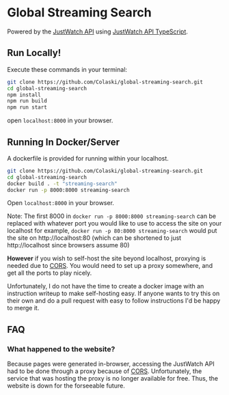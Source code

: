 # Global Streaming Search

Powered by the [JustWatch API](https://justwatch.com) using [JustWatch API TypeScript](https://github.com/Colaski/JustWatchAPITypeScript).

## Run Locally!

Execute these commands in your terminal:

```bash
git clone https://github.com/Colaski/global-streaming-search.git
cd global-streaming-search
npm install
npm run build
npm run start
```
open `localhost:8000` in your browser.

## Running In Docker/Server

A dockerfile is provided for running within your localhost.

```sh
git clone https://github.com/Colaski/global-streaming-search.git
cd global-streaming-search
docker build . -t "streaming-search"
docker run -p 8000:8000 streaming-search 
```

Open `localhost:8000` in your browser.


Note: The first 8000 in `docker run -p 8000:8000 streaming-search` can be replaced with whatever port you would like to use to access the site on your localhost for example, `docker run -p 80:8000 streaming-search` would put the site on http://localhost:80 (which can be shortened to just http://localhost since browsers assume 80)

**However** if you wish to self-host the site beyond localhost, proxying is needed due to [CORS](https://en.wikipedia.org/wiki/Cross-origin_resource_sharing). You would need to set up a  proxy somewhere, and get all the ports to play nicely.

Unfortunately, I do not have the time to create a docker image with an instruction writeup to make self-hosting easy. If anyone wants to try this on their own and do a pull request with easy to follow instructions I'd be happy to merge it.

## FAQ

### What happened to the website?

Because pages were generated in-browser, accessing the JustWatch API had to be done through a proxy because of [CORS](https://en.wikipedia.org/wiki/Cross-origin_resource_sharing). Unfortunately, the service that was hosting the proxy is no longer available for free. Thus, the website is down for the forseeable future.
